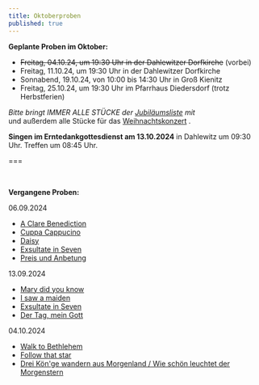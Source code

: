 ```yaml
---
title: Oktoberproben
published: true
---
```


**Geplante Proben im Oktober:**

* ~~Freitag, 04.10.24, um 19:30 Uhr in der Dahlewitzer Dorfkirche~~ (vorbei)
* Freitag, 11.10.24, um 19:30 Uhr in der Dahlewitzer Dorfkirche
* Sonnabend, 19.10.24, von 10:00 bis 14:30 Uhr in Groß Kienitz
* Freitag, 25.10.24, um 19:30 Uhr im Pfarrhaus Diedersdorf (trotz Herbstferien)



<i>Bitte bringt IMMER ALLE STÜCKE der [<i class="fa fa-hand-o-right"></i>Jubiläumsliste](/choerchen-intern/choerchennoten/tag:Jubiläumskonzert%202025/query:Jubiläumskonzert%202025)  mit</i>
</br>
und außerdem alle Stücke für das [<i class="fa fa-hand-o-right"></i>Weihnachtskonzert](/choerchen-intern/choerchennoten/tag:Weihnachtskonzert%202025/query:Weihnachtskonzert%202025) .
<br>

**Singen im Erntedankgottesdienst am 13.10.2024**
in Dahlewitz um 09:30 Uhr. 
Treffen um 08:45 Uhr.


===

&nbsp;

**Vergangene Proben:**

06.09.2024

*  [<i class="fa fa-hand-o-right"></i> A Clare Benediction](/choerchen-intern/choerchennoten/a-clare-benediction) 
*  [<i class="fa fa-hand-o-right"></i> Cuppa Cappucino](/choerchen-intern/choerchennoten/cuppa-cappucino)
*  [<i class="fa fa-hand-o-right"></i> Daisy](/choerchen-intern/choerchennoten/daisy)
*  [<i class="fa fa-hand-o-right"></i> Exsultate in Seven](/choerchen-intern/choerchennoten/exsultate_in_seven) 
*  [<i class="fa fa-hand-o-right"></i> Preis und Anbetung](/choerchen-intern/choerchennoten/preis-und-anbetung)


13.09.2024

*  [<i class="fa fa-hand-o-right"></i> Mary did you know](/choerchen-intern/choerchennoten/mary_did_you_know) 
*  [<i class="fa fa-hand-o-right"></i> I saw a maiden](/choerchen-intern/choerchennoten/i-saw-a-maiden)
*  [<i class="fa fa-hand-o-right"></i> Exsultate in Seven](/choerchen-intern/choerchennoten/exsultate_in_seven) 
*  [<i class="fa fa-hand-o-right"></i> Der Tag, mein Gott](/choerchen-intern/choerchennoten/der_tag_mein_gott_ist_nun_vergangen)


04.10.2024

*  [<i class="fa fa-hand-o-right"></i> Walk to Bethlehem](/choerchen-intern/choerchennoten/walk-to-bethlehem)
*  [<i class="fa fa-hand-o-right"></i> Follow that star](/choerchen-intern/choerchennoten/follow-that-star)
*  [<i class="fa fa-hand-o-right"></i> Drei Kön'ge wandern aus Morgenland / Wie schön leuchtet der Morgenstern](/choerchen-intern/choerchennoten/drei-koenige-wandern)


